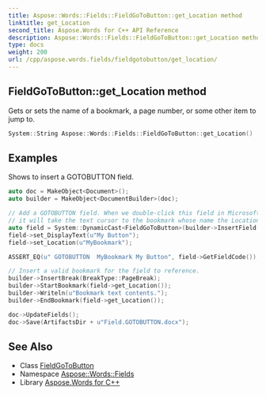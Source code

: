 ```yaml
---
title: Aspose::Words::Fields::FieldGoToButton::get_Location method
linktitle: get_Location
second_title: Aspose.Words for C++ API Reference
description: Aspose::Words::Fields::FieldGoToButton::get_Location method. Gets or sets the name of a bookmark, a page number, or some other item to jump to in C++.
type: docs
weight: 200
url: /cpp/aspose.words.fields/fieldgotobutton/get_location/
---
```

## FieldGoToButton::get_Location method


Gets or sets the name of a bookmark, a page number, or some other item to jump to.

```cpp
System::String Aspose::Words::Fields::FieldGoToButton::get_Location()
```


## Examples



Shows to insert a GOTOBUTTON field. 
```cpp
auto doc = MakeObject<Document>();
auto builder = MakeObject<DocumentBuilder>(doc);

// Add a GOTOBUTTON field. When we double-click this field in Microsoft Word,
// it will take the text cursor to the bookmark whose name the Location property references.
auto field = System::DynamicCast<FieldGoToButton>(builder->InsertField(FieldType::FieldGoToButton, true));
field->set_DisplayText(u"My Button");
field->set_Location(u"MyBookmark");

ASSERT_EQ(u" GOTOBUTTON  MyBookmark My Button", field->GetFieldCode());

// Insert a valid bookmark for the field to reference.
builder->InsertBreak(BreakType::PageBreak);
builder->StartBookmark(field->get_Location());
builder->Writeln(u"Bookmark text contents.");
builder->EndBookmark(field->get_Location());

doc->UpdateFields();
doc->Save(ArtifactsDir + u"Field.GOTOBUTTON.docx");
```

## See Also

* Class [FieldGoToButton](../)
* Namespace [Aspose::Words::Fields](../../)
* Library [Aspose.Words for C++](../../../)
